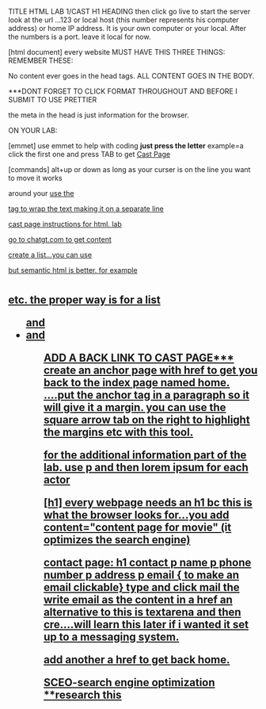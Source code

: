 TITLE HTML LAB 1/CAST
H1 HEADING
then click go live to start the server
look at the url ...123 or local host (this number represents his computer address) or home IP address. It is your own computer or your local. After the numbers is a port. leave it local for now. 

[html document]
every website MUST HAVE THIS THREE THINGS: REMEMBER THESE:
<html lang="en">
<head></head>
<body></body

No content ever goes in the head tags.
ALL CONTENT GOES IN THE BODY.


***DONT FORGET TO CLICK FORMAT THROUGHOUT AND BEFORE I SUBMIT TO USE PRETTIER


the meta in the head is just information for the browser.

ON YOUR LAB:

[emmet]
use emmet to help with coding
**just press the letter**
example=a
click the first one and press TAB to get <a href="cast.html">Cast Page</a>

[commands]
alt+up or down
as long as your curser is on the line you want to move it works

around your <a href> use the <p> tag to wrap the text making it on a separate line 

cast page instructions for html. lab

go to chatgt.com to get content

create a list...you can use <p> but semantic html is better. for example <h1> <h2>
<p>
etc. the proper way is for a list<ul> and <li> and <ol>

ADD A BACK LINK TO CAST PAGE***
create an anchor page
with href to get you back to the index page named home. 
....put the anchor tag in a paragraph so it will give it a margin. you can use  the square arrow tab on the right to highlight the margins etc with this tool.

for the additional information part of the lab. use p and then lorem ipsum for each actor

[h1]
every webpage needs an h1 bc this is what the browser looks for...you add content="content page for movie" 
(it optimizes the search engine)

contact page:
h1 contact
p name
p phone number
p address
p email
{ to make an email clickable}
type and click mail the write email as the content in a href
an alternative to this is textarena and then cre....will learn this later if i wanted it set up to a messaging system.

add another a href to get back home. 


SCEO-search engine optimization 
**research this



